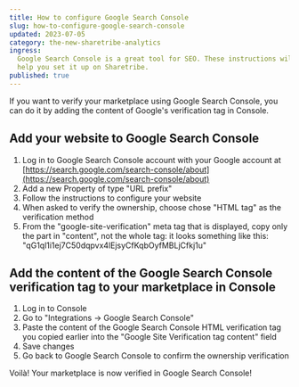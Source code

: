 ```yaml
---
title: How to configure Google Search Console
slug: how-to-configure-google-search-console
updated: 2023-07-05
category: the-new-sharetribe-analytics
ingress:
  Google Search Console is a great tool for SEO. These instructions will
  help you set it up on Sharetribe.
published: true
---
```


If you want to verify your marketplace using Google Search Console, you
can do it by adding the content of Google's verification tag in Console.

## Add your website to Google Search Console

1. Log in to Google Search Console account with your Google account at
   [https://search.google.com/search-console/about](https://search.google.com/search-console/about)
1. Add a new Property of type "URL prefix"
1. Follow the instructions to configure your website
1. When asked to verify the ownership, choose chose "HTML tag" as the
   verification method
1. From the "google-site-verification" meta tag that is displayed, copy
   only the part in "content", not the whole tag: it looks something
   like this: "qG1ql1i1ej7C50dqpvx4lEjsyCfKqbOyfMBLjCfkj1u"

## Add the content of the Google Search Console verification tag to your marketplace in Console

1. Log in to Console
1. Go to "Integrations -> Google Search Console"
1. Paste the content of the Google Search Console HTML verification tag
   you copied earlier into the "Google Site Verification tag content"
   field
1. Save changes
1. Go back to Google Search Console to confirm the ownership
   verification

Voilà! Your marketplace is now verified in Google Search Console!
